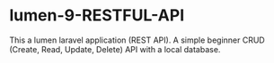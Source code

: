 # lumen-9-RESTFUL-API
This a lumen laravel application (REST API). A simple beginner  CRUD (Create, Read, Update, Delete) API with a local database.
